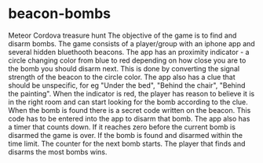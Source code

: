 # beacon-bombs
Meteor Cordova treasure hunt
The objective of the game is to find and disarm bombs. The game consists of a player/group with an iphone app and several hidden bluethooth beacons. The app has an proximity indicator - a circle changing color from blue to red depending on how close you are to the bomb you should disarm next. This is done by converting the signal strength of the beacon to the circle color. The app also has a clue that should be unspecific, for eg "Under the bed", "Behind the chair", "Behind the painting". When the indicator is red, the player has reason to believe it is in the right room and can start looking for the bomb according to the clue. When the bomb is found there is a secret code written on the beacon. This code has to be entered into the app to disarm that bomb. The app also has a timer that counts down. If it reaches zero before the current bomb is disarmed the game is over. If the bomb is found and disarmed within the time limit. The counter for the next bomb starts. The player that finds and disarms the most bombs wins. 
